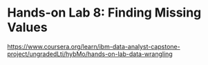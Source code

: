 # Hands-on Lab 8: Finding Missing Values

https://www.coursera.org/learn/ibm-data-analyst-capstone-project/ungradedLti/hybMo/hands-on-lab-data-wrangling